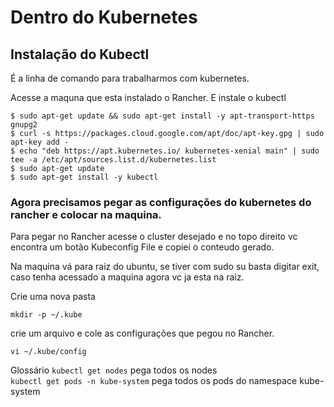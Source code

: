# Dentro do Kubernetes

## Instalação do Kubectl

É a linha de comando para trabalharmos com kubernetes.

Acesse a maquna que esta instalado o Rancher. E instale o kubectl

```shell
$ sudo apt-get update && sudo apt-get install -y apt-transport-https gnupg2
$ curl -s https://packages.cloud.google.com/apt/doc/apt-key.gpg | sudo apt-key add -
$ echo "deb https://apt.kubernetes.io/ kubernetes-xenial main" | sudo tee -a /etc/apt/sources.list.d/kubernetes.list
$ sudo apt-get update
$ sudo apt-get install -y kubectl
```

### Agora precisamos pegar as configurações do kubernetes do rancher e colocar na maquina.

Para pegar no Rancher acesse o cluster desejado e no topo direito vc encontra um botão Kubeconfig File e copiei o conteudo gerado.

Na maquina vá para raiz do ubuntu, se tiver com sudo su basta digitar exit, caso tenha acessado a maquina agora vc ja esta na raiz.

Crie uma nova pasta
```shell
mkdir -p ~/.kube
```

crie um arquivo e cole as configurações que pegou no Rancher.
```shell
vi ~/.kube/config
```


Glossário
```kubectl get nodes``` pega todos os nodes</br>
```kubectl get pods -n kube-system``` pega todos os pods do namespace kube-system</br>
